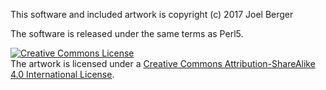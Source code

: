 This software and included artwork is copyright (c) 2017 Joel Berger

The software is released under the same terms as Perl5.

<a rel="license" href="http://creativecommons.org/licenses/by-sa/4.0/"><img alt="Creative Commons License" style="border-width:0" src="https://i.creativecommons.org/l/by-sa/4.0/80x15.png" /></a><br />The artwork is licensed under a <a rel="license" href="http://creativecommons.org/licenses/by-sa/4.0/">Creative Commons Attribution-ShareAlike 4.0 International License</a>.
